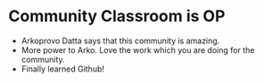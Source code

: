# Community Classroom is OP

- Arkoprovo Datta says that this community is amazing.
- More power to Arko. Love the work which you are doing for the community.
- Finally learned Github!
